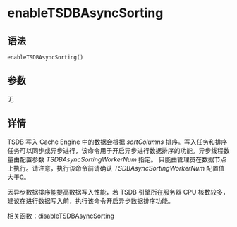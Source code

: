 # enableTSDBAsyncSorting

## 语法

`enableTSDBAsyncSorting()`

## 参数

无

## 详情

TSDB 写入 Cache Engine 中的数据会根据 *sortColumns*
排序。写入任务和排序任务可以同步或异步进行，该命令用于开启异步进行数据排序的功能。异步线程数量由配置参数
*TSDBAsyncSortingWorkerNum* 指定。 只能由管理员在数据节点上执行。请注意，执行该命令前请确认
*TSDBAsyncSortingWorkerNum* 配置值大于0。

因异步数据排序能提高数据写入性能，若 TSDB 引擎所在服务器 CPU 核数较多，建议在进行数据写入前，执行该命令开启异步数据排序功能。

相关函数：[disableTSDBAsyncSorting](../d/disableTSDBAsyncSorting.html)

